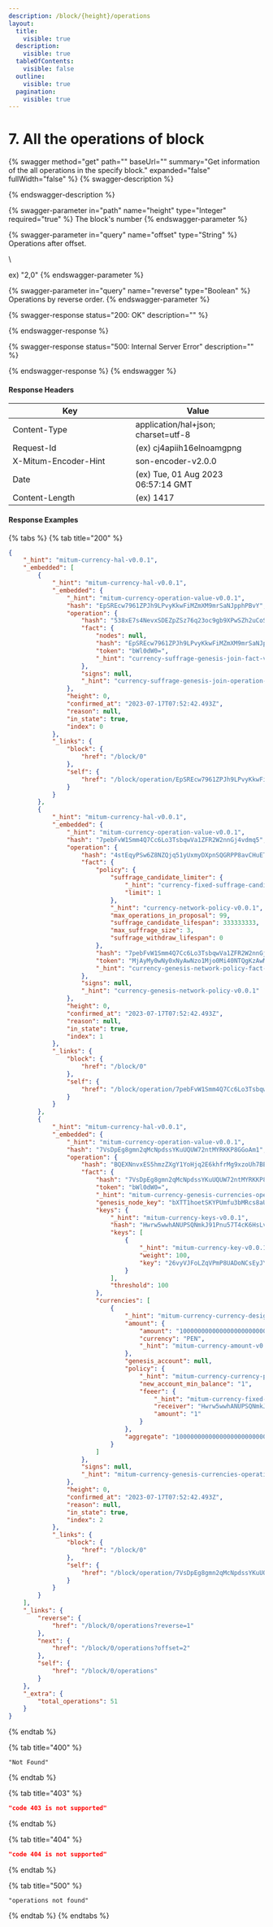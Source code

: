 ```yaml
---
description: /block/{height}/operations
layout:
  title:
    visible: true
  description:
    visible: true
  tableOfContents:
    visible: false
  outline:
    visible: true
  pagination:
    visible: true
---
```


# 7. All the operations of block

{% swagger method="get" path="" baseUrl="" summary="Get information of the all operations in the specify block." expanded="false" fullWidth="false" %}
{% swagger-description %}

{% endswagger-description %}

{% swagger-parameter in="path" name="height" type="Integer" required="true" %}
The block's number
{% endswagger-parameter %}

{% swagger-parameter in="query" name="offset" type="String" %}
Operations after offset.

\


ex) "2,0"
{% endswagger-parameter %}

{% swagger-parameter in="query" name="reverse" type="Boolean" %}
Operations by reverse order.
{% endswagger-parameter %}

{% swagger-response status="200: OK" description="" %}

{% endswagger-response %}

{% swagger-response status="500: Internal Server Error" description="" %}

{% endswagger-response %}
{% endswagger %}



#### Response Headers

<table><thead><tr><th width="226">Key</th><th>Value</th></tr></thead><tbody><tr><td>Content-Type</td><td>application/hal+json; charset=utf-8</td></tr><tr><td>Request-Id</td><td>(ex) cj4apiih16elnoamgpng</td></tr><tr><td>X-Mitum-Encoder-Hint</td><td>son-encoder-v2.0.0</td></tr><tr><td>Date</td><td>(ex) Tue, 01 Aug 2023 06:57:14 GMT</td></tr><tr><td>Content-Length</td><td>(ex) 1417</td></tr></tbody></table>



#### Response Examples

{% tabs %}
{% tab title="200" %}
```json
{
    "_hint": "mitum-currency-hal-v0.0.1",
    "_embedded": [
        {
            "_hint": "mitum-currency-hal-v0.0.1",
            "_embedded": {
                "_hint": "mitum-currency-operation-value-v0.0.1",
                "hash": "EpSREcw7961ZPJh9LPvyKkwFiMZmXM9mrSaNJpphPBvY",
                "operation": {
                    "hash": "538xE7s4NevxSDEZpZSz76q23oc9gb9XPwSZh2uCoS7G",
                    "fact": {
                        "nodes": null,
                        "hash": "EpSREcw7961ZPJh9LPvyKkwFiMZmXM9mrSaNJpphPBvY",
                        "token": "bWl0dW0=",
                        "_hint": "currency-suffrage-genesis-join-fact-v0.0.1"
                    },
                    "signs": null,
                    "_hint": "currency-suffrage-genesis-join-operation-v0.0.1"
                },
                "height": 0,
                "confirmed_at": "2023-07-17T07:52:42.493Z",
                "reason": null,
                "in_state": true,
                "index": 0
            },
            "_links": {
                "block": {
                    "href": "/block/0"
                },
                "self": {
                    "href": "/block/operation/EpSREcw7961ZPJh9LPvyKkwFiMZmXM9mrSaNJpphPBvY"
                }
            }
        },
        {
            "_hint": "mitum-currency-hal-v0.0.1",
            "_embedded": {
                "_hint": "mitum-currency-operation-value-v0.0.1",
                "hash": "7pebFvW1Smm4Q7Cc6Lo3TsbqwVa1ZFR2W2nnGj4vdmq5",
                "operation": {
                    "hash": "4stEqyPSw6Z8NZQjq51yUxmyDXpnSQGRPP8avCHuETdM",
                    "fact": {
                        "policy": {
                            "suffrage_candidate_limiter": {
                                "_hint": "currency-fixed-suffrage-candidate-limiter-rule-v0.0.1",
                                "limit": 1
                            },
                            "_hint": "currency-network-policy-v0.0.1",
                            "max_operations_in_proposal": 99,
                            "suffrage_candidate_lifespan": 333333333,
                            "max_suffrage_size": 3,
                            "suffrage_withdraw_lifespan": 0
                        },
                        "hash": "7pebFvW1Smm4Q7Cc6Lo3TsbqwVa1ZFR2W2nnGj4vdmq5",
                        "token": "MjAyMy0wNy0xNyAwNzo1Mjo0Mi40NTQgKzAwMDAgVVRD",
                        "_hint": "currency-genesis-network-policy-fact-v0.0.1"
                    },
                    "signs": null,
                    "_hint": "currency-genesis-network-policy-v0.0.1"
                },
                "height": 0,
                "confirmed_at": "2023-07-17T07:52:42.493Z",
                "reason": null,
                "in_state": true,
                "index": 1
            },
            "_links": {
                "block": {
                    "href": "/block/0"
                },
                "self": {
                    "href": "/block/operation/7pebFvW1Smm4Q7Cc6Lo3TsbqwVa1ZFR2W2nnGj4vdmq5"
                }
            }
        },
        {
            "_hint": "mitum-currency-hal-v0.0.1",
            "_embedded": {
                "_hint": "mitum-currency-operation-value-v0.0.1",
                "hash": "7VsDpEg8gmn2qMcNpdssYKuUQUW72ntMYRKKP8GGoAm1",
                "operation": {
                    "hash": "BQEXNnvxES5hmzZXgY1YoHjq2E6khfrMg9xzoUh7BEmh",
                    "fact": {
                        "hash": "7VsDpEg8gmn2qMcNpdssYKuUQUW72ntMYRKKP8GGoAm1",
                        "token": "bWl0dW0=",
                        "_hint": "mitum-currency-genesis-currencies-operation-fact-v0.0.1",
                        "genesis_node_key": "bXTT1hoetSKYPUmfu3bMRcs8aU342MTTzhgeCQ1bTavBmpu",
                        "keys": {
                            "_hint": "mitum-currency-keys-v0.0.1",
                            "hash": "Hwrw5wwhANUPSQNmkJ91Pnu57T4cK6HsLvZXKTJbQbER",
                            "keys": [
                                {
                                    "_hint": "mitum-currency-key-v0.0.1",
                                    "weight": 100,
                                    "key": "26vyVJFoLZqVPmP8UADoNCsEyJYD4498vdy7uoiHgFKRUmpu"
                                }
                            ],
                            "threshold": 100
                        },
                        "currencies": [
                            {
                                "_hint": "mitum-currency-currency-design-v0.0.1",
                                "amount": {
                                    "amount": "100000000000000000000000000000000000000000",
                                    "currency": "PEN",
                                    "_hint": "mitum-currency-amount-v0.0.1"
                                },
                                "genesis_account": null,
                                "policy": {
                                    "_hint": "mitum-currency-currency-policy-v0.0.1",
                                    "new_account_min_balance": "1",
                                    "feeer": {
                                        "_hint": "mitum-currency-fixed-feeer-v0.0.1",
                                        "receiver": "Hwrw5wwhANUPSQNmkJ91Pnu57T4cK6HsLvZXKTJbQbERmca",
                                        "amount": "1"
                                    }
                                },
                                "aggregate": "100000000000000000000000000000000000000000"
                            }
                        ]
                    },
                    "signs": null,
                    "_hint": "mitum-currency-genesis-currencies-operation-v0.0.1"
                },
                "height": 0,
                "confirmed_at": "2023-07-17T07:52:42.493Z",
                "reason": null,
                "in_state": true,
                "index": 2
            },
            "_links": {
                "block": {
                    "href": "/block/0"
                },
                "self": {
                    "href": "/block/operation/7VsDpEg8gmn2qMcNpdssYKuUQUW72ntMYRKKP8GGoAm1"
                }
            }
        }
    ],
    "_links": {
        "reverse": {
            "href": "/block/0/operations?reverse=1"
        },
        "next": {
            "href": "/block/0/operations?offset=2"
        },
        "self": {
            "href": "/block/0/operations"
        }
    },
    "_extra": {
        "total_operations": 51
    }
}
```
{% endtab %}

{% tab title="400" %}
```
"Not Found"
```
{% endtab %}

{% tab title="403" %}
```json
"code 403 is not supported"
```
{% endtab %}

{% tab title="404" %}
```json
"code 404 is not supported"
```
{% endtab %}

{% tab title="500" %}
```
"operations not found"
```
{% endtab %}
{% endtabs %}

